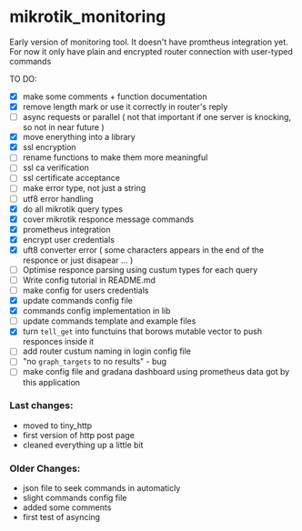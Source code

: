 # mikrotik_monitoring
Early version of monitoring tool. It doesn't have promtheus integration yet. For now it only have plain and encrypted router connection with user-typed commands

TO DO:

- [x] make some comments + function documentation
- [x] remove length mark or use it correctly in router's reply
- [ ] async requests or parallel ( not that important if one server is knocking, so not in near future )
- [x] move enerything into a library
- [x] ssl encryption
- [ ] rename functions to make them more meaningful
- [ ] ssl ca verification 
- [ ] ssl certificate acceptance
- [ ] make error type, not just a string
- [ ] utf8 error handling
- [x] do all mikrotik query types
- [x] cover mikrotik responce message commands
- [x] prometheus integration
- [x] encrypt user credentials
- [x] uft8 converter error ( some characters appears in the end of the responce or just disapear ... )
- [ ] Optimise responce parsing using custum types for each query
- [ ] Write config tutorial in README.md
- [ ] make config for users credentials
- [x] update commands config file
- [x] commands config implementation in lib
- [ ] update commands template and example files
- [x] turn `tell_get` into functuins that borows mutable vector to push responces inside it
- [ ] add router custum naming in login config file
- [ ] "no `graph_targets` to no results" - bug
- [ ] make config file and gradana dashboard using prometheus data got by this application

### Last changes:
- moved to tiny_http
- first version of http post page
- cleaned everything up a little bit


### Older Changes: 
- json file to seek commands in automaticly
- slight commands config file
- added some comments
- first test of asyncing